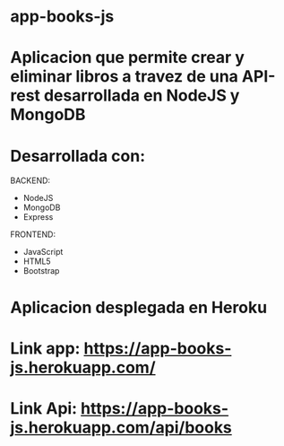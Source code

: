 # app-books-js
# Aplicacion que permite crear y eliminar libros a travez de una API-rest desarrollada en NodeJS y MongoDB
# Desarrollada con:
  BACKEND:
  - NodeJS
  - MongoDB
  - Express
  
  FRONTEND:
  - JavaScript
  - HTML5
  - Bootstrap
  
# Aplicacion desplegada en Heroku
# Link app: https://app-books-js.herokuapp.com/
# Link Api: https://app-books-js.herokuapp.com/api/books

